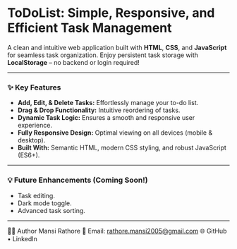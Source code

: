 # ToDoList: Simple, Responsive, and Efficient Task Management

A clean and intuitive web application built with **HTML**, **CSS**, and **JavaScript** for seamless task organization. Enjoy persistent task storage with **LocalStorage** – no backend or login required!

---

### ✨ Key Features

* **Add, Edit, & Delete Tasks:** Effortlessly manage your to-do list.
* **Drag & Drop Functionality:** Intuitive reordering of tasks.
* **Dynamic Task Logic:** Ensures a smooth and responsive user experience.
* **Fully Responsive Design:** Optimal viewing on all devices (mobile & desktop).
* **Built With:** Semantic HTML, modern CSS styling, and robust JavaScript (ES6+).

---

### 💡 Future Enhancements (Coming Soon!)

* Task editing.
* Dark mode toggle.
* Advanced task sorting.

---

🙋‍♀️ Author
Mansi Rathore
📧 Email: rathore.mansi2005@gmail.com
🌐 GitHub • LinkedIn



 
 
